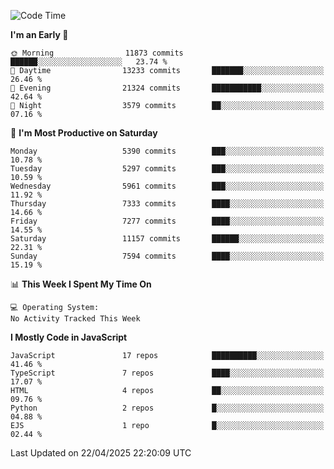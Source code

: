 <!--START_SECTION:waka-->
![Code Time](http://img.shields.io/badge/Code%20Time-3%2C498%20hrs%2059%20mins-blue)

**I'm an Early 🐤** 

```text
🌞 Morning                11873 commits       ██████░░░░░░░░░░░░░░░░░░░   23.74 % 
🌆 Daytime                13233 commits       ███████░░░░░░░░░░░░░░░░░░   26.46 % 
🌃 Evening                21324 commits       ███████████░░░░░░░░░░░░░░   42.64 % 
🌙 Night                  3579 commits        ██░░░░░░░░░░░░░░░░░░░░░░░   07.16 % 
```
📅 **I'm Most Productive on Saturday** 

```text
Monday                   5390 commits        ███░░░░░░░░░░░░░░░░░░░░░░   10.78 % 
Tuesday                  5297 commits        ███░░░░░░░░░░░░░░░░░░░░░░   10.59 % 
Wednesday                5961 commits        ███░░░░░░░░░░░░░░░░░░░░░░   11.92 % 
Thursday                 7333 commits        ████░░░░░░░░░░░░░░░░░░░░░   14.66 % 
Friday                   7277 commits        ████░░░░░░░░░░░░░░░░░░░░░   14.55 % 
Saturday                 11157 commits       ██████░░░░░░░░░░░░░░░░░░░   22.31 % 
Sunday                   7594 commits        ████░░░░░░░░░░░░░░░░░░░░░   15.19 % 
```


📊 **This Week I Spent My Time On** 

```text
💻 Operating System: 
No Activity Tracked This Week
```

**I Mostly Code in JavaScript** 

```text
JavaScript               17 repos            ██████████░░░░░░░░░░░░░░░   41.46 % 
TypeScript               7 repos             ████░░░░░░░░░░░░░░░░░░░░░   17.07 % 
HTML                     4 repos             ██░░░░░░░░░░░░░░░░░░░░░░░   09.76 % 
Python                   2 repos             █░░░░░░░░░░░░░░░░░░░░░░░░   04.88 % 
EJS                      1 repo              █░░░░░░░░░░░░░░░░░░░░░░░░   02.44 % 
```




 Last Updated on 22/04/2025 22:20:09 UTC
<!--END_SECTION:waka-->

<!--
**likaiqiang/likaiqiang** is a ✨ _special_ ✨ repository because its `README.md` (this file) appears on your GitHub profile.

Here are some ideas to get you started:

- 🔭 I’m currently working on ...
- 🌱 I’m currently learning ...
- 👯 I’m looking to collaborate on ...
- 🤔 I’m looking for help with ...
- 💬 Ask me about ...
- 📫 How to reach me: ...
- 😄 Pronouns: ...
- ⚡ Fun fact: ...
-->
